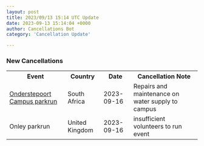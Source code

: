 ```yaml
---
layout: post
title: 2023/09/13 15:14 UTC Update
date: 2023-09-13 15:14:04 +0000
author: Cancellations Bot
category: 'Cancellation Update'

---
```


<h3>New Cancellations</h3>
<div class='hscrollable'>
<table style='width: 100%'>
    <tr>
        <th>Event</th>
        <th>Country</th>
        <th>Date</th>
        <th>Cancellation Note</th>
    </tr>
    <tr>
        <td><a href="https://www.parkrun.co.za/onderstepoortcampus">Onderstepoort Campus parkrun</a></td>
        <td>South Africa</td>
        <td>2023-09-16</td>
        <td>Repairs and maintenance on water supply to campus</td>
    </tr>
    <tr>
        <td>Onley parkrun</td>
        <td>United Kingdom</td>
        <td>2023-09-16</td>
        <td>insufficient volunteers to run event</td>
    </tr>
</table>
</div>
